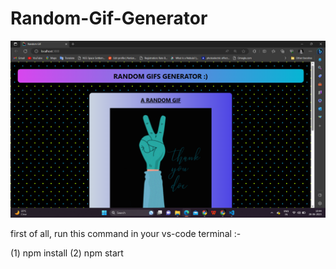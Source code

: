 # Random-Gif-Generator

![Alt text](image.png)

first of all, run this command in your vs-code terminal :-

(1) npm install
(2) npm start

